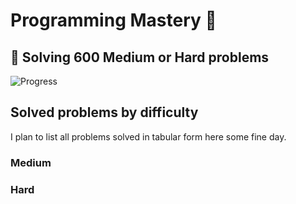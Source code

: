 # Programming Mastery :punch:

## :goal_net:  Solving 600 Medium or Hard problems 

![Progress](https://progress-bar.dev/35/?scale=600&title=InterviewGod&width=500&color=babaca&suffix=+problems+solved)

## Solved problems by difficulty
I plan to list all problems solved in tabular form here some fine day.

### Medium

### Hard

